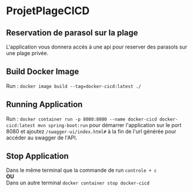 # ProjetPlageCICD


## Reservation de parasol sur la plage

L'application vous donnera accès à une api pour reserver des parasols sur une plage privée.

## Build Docker Image

Run : `docker image build --tag=docker-cicd:latest ./` 

## Running Application

Run : `docker container run -p 8080:8080 --name docker-cicd docker-cicd:latest mvn spring-boot:run` pour démarrer l'application sur le port 8080 et ajoutez `/swagger-ui/index.html#` à la fin de l'url générée pour accéder au swagger de l'API.

## Stop Application

Dans le même terminal que la commande de run `controle + c`  
<b>OU</b>  
Dans un autre terminal `docker container stop docker-cicd`